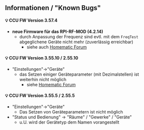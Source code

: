 ## Informationen / "Known Bugs"
#### 💡 CCU FW Version 3.57.4 

- **neue Firmware für das RPI-RF-MOD (4.2.14)**
  - durch Anpassung der Frequenz sind evtl. mit dem `FreqTest` abgeglichene Geräte nicht mehr (zuverlässig erreichbar)
    - siehe auch [Homematic Forum](https://homematic-forum.de/forum/viewtopic.php?f=76&t=63125&p=648643#p648640)

#### 💡 CCU FW Version 3.55.10 / 2.55.10
- "Einstellungen"->"Geräte"
  - das Setzen einiger Geräteparameter (mit Dezimalstellen) ist weiterhin nicht möglich
    - siehe [Homematic Forum](https://homematic-forum.de/forum/viewtopic.php?p=638789#p638780)
  
#### 💡 CCU FW Version 3.55.5 / 2.55.5
- "Einstellungen"->"Geräte"
  - Das Setzen von Geräteparametern ist nicht möglich
- "Status und Bedienung" -> "Räume" / "Gewerke" / "Geräte"
  - u.U. wird der Gerätetyp dem Namen vorangestellt
